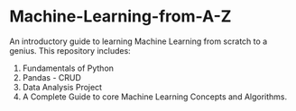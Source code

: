 # Machine-Learning-from-A-Z
An introductory guide to learning Machine Learning from scratch to a genius. 
This repository includes:
1. Fundamentals of Python
2. Pandas - CRUD
3. Data Analysis Project
4. A Complete Guide to core Machine Learning Concepts and Algorithms. 
